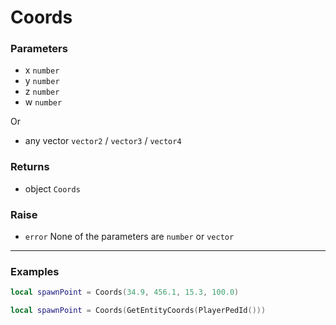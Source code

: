 # Coords

### Parameters

- x `number`
- y `number`
- z `number`
- w `number`

Or

- any vector `vector2` / `vector3` / `vector4`

### Returns

- object `Coords`

### Raise

- `error` None of the parameters are `number` or `vector`

---

### Examples

```lua
local spawnPoint = Coords(34.9, 456.1, 15.3, 100.0)
```

```lua
local spawnPoint = Coords(GetEntityCoords(PlayerPedId()))
```
